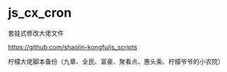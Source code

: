 # js_cx_cron

套娃式修改大佬文件

https://github.com/shaolin-kongfu/js_scripts

柠檬大佬脚本备份（九章、全民、富豪、聚看点、惠头条、柠檬爷爷的小农院）
